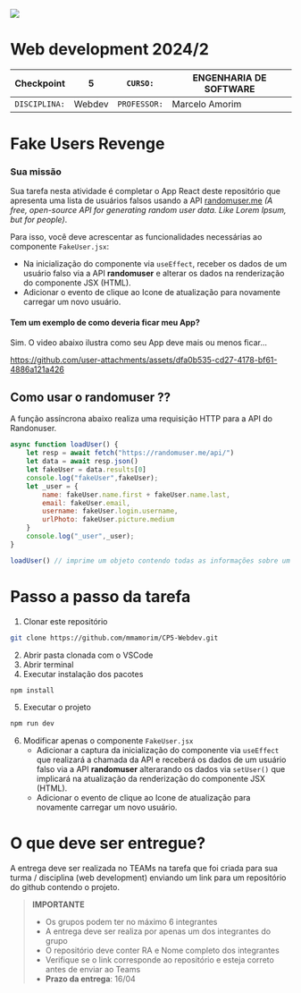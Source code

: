 ![](./fiap.png)

# Web development 2024/2


| Checkpoint        | 5      | ```CURSO:```     | ENGENHARIA DE SOFTWARE |
| ----------------- | ------ | ---------------- | ---------------------- |
| ```DISCIPLINA:``` | Webdev | ```PROFESSOR:``` | Marcelo Amorim         |

# Fake Users Revenge

### Sua missão

Sua tarefa nesta atividade é completar o App React deste repositório que apresenta uma lista de usuários falsos usando a API [randomuser.me](https://randomuser.me/) *(A free, open-source API for generating random user data. Like Lorem Ipsum, but for people)*.

Para isso, você deve acrescentar as funcionalidades necessárias ao componente ```FakeUser.jsx```:
* Na inicialização do componente via ```useEffect```, receber os dados de um usuário falso via a API **randomuser** e alterar os dados na renderização do componente JSX (HTML).
* Adicionar o evento de clique ao Icone de atualização para novamente carregar um novo usuário. 

#### Tem um exemplo de como deveria ficar meu App?

Sim. O video abaixo ilustra como seu App deve mais ou menos ficar...

https://github.com/user-attachments/assets/dfa0b535-cd27-4178-bf61-4886a121a426

## Como usar o randomuser ??

A função assíncrona abaixo realiza uma requisição HTTP para a API do Randonuser.

~~~js
async function loadUser() {
    let resp = await fetch("https://randomuser.me/api/")
    let data = await resp.json()
    let fakeUser = data.results[0]
    console.log("fakeUser",fakeUser);
    let _user = {
        name: fakeUser.name.first + fakeUser.name.last,
        email: fakeUser.email,
        username: fakeUser.login.username,
        urlPhoto: fakeUser.picture.medium
    }
    console.log("_user",_user);
}

loadUser() // imprime um objeto contendo todas as informações sobre um usuário e um objeto _user com apenas as informações necessárias
~~~

# Passo a passo da tarefa

1. Clonar este repositório
   
~~~bash
git clone https://github.com/mmamorim/CP5-Webdev.git
~~~

2. Abrir pasta clonada com o VSCode
3. Abrir terminal
4. Executar instalação dos pacotes

~~~bash
npm install
~~~

5. Executar o projeto

~~~bash
npm run dev
~~~

6. Modificar apenas o componente ```FakeUser.jsx```
   * Adicionar a captura da inicialização do componente via ```useEffect``` que realizará a chamada da API e receberá os dados de um usuário falso via a API **randomuser** alterarando os dados via ```setUser()``` que implicará na atualização da renderização do componente JSX (HTML).
   * Adicionar o evento de clique ao Icone de atualização para novamente carregar um novo usuário.  

# O que deve ser entregue?

A entrega deve ser realizada no TEAMs na tarefa que foi criada para sua turma / disciplina (web development) enviando um link para um repositório do github contendo o projeto.

> **IMPORTANTE**
> * Os grupos podem ter no máximo 6 integrantes
> * A entrega deve ser realiza por apenas um dos integrantes do grupo 
> * O repositório deve conter RA e Nome completo dos integrantes
> * Verifique se o link corresponde ao repositório e esteja correto antes de enviar ao Teams 
> * **Prazo da entrega**: 16/04 

